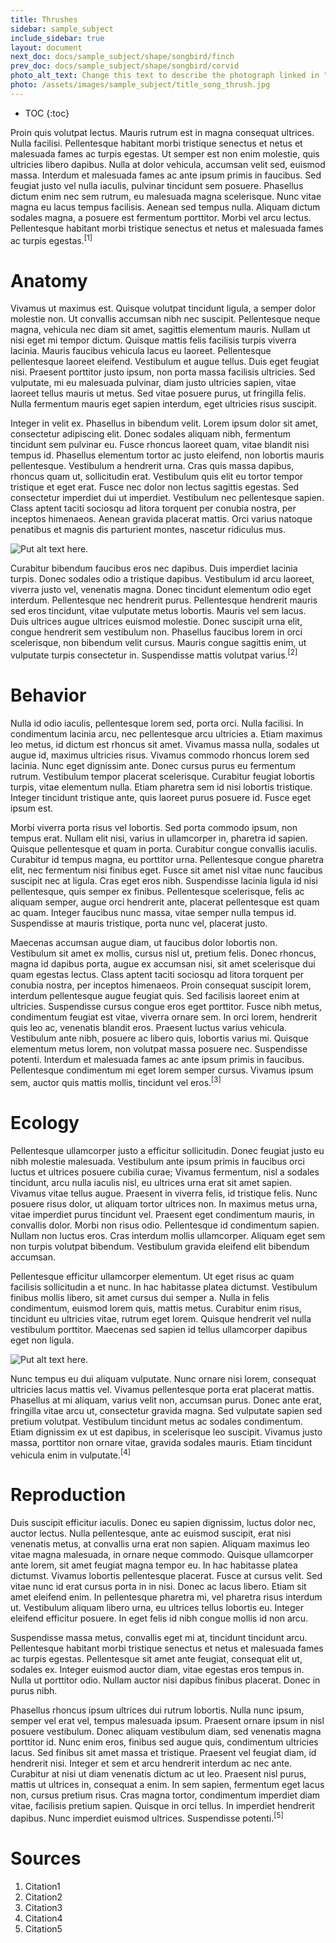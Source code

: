 ```yaml
---
title: Thrushes
sidebar: sample_subject
include_sidebar: true
layout: document
next_doc: docs/sample_subject/shape/songbird/finch
prev_doc: docs/sample_subject/shape/songbird/corvid
photo_alt_text: Change this text to describe the photograph linked in "photo".
photo: /assets/images/sample_subject/title_song_thrush.jpg
---
```


* TOC
{:toc}

Proin quis volutpat lectus. Mauris rutrum est in magna consequat ultrices. Nulla facilisi. Pellentesque habitant morbi tristique senectus et netus et malesuada fames ac turpis egestas. Ut semper est non enim molestie, quis ultricies libero dapibus. Nulla at dolor vehicula, accumsan velit sed, euismod massa. Interdum et malesuada fames ac ante ipsum primis in faucibus. Sed feugiat justo vel nulla iaculis, pulvinar tincidunt sem posuere. Phasellus dictum enim nec sem rutrum, eu malesuada magna scelerisque. Nunc vitae magna eu lacus tempus facilisis. Aenean sed tempus nulla. Aliquam dictum sodales magna, a posuere est fermentum porttitor. Morbi vel arcu lectus. Pellentesque habitant morbi tristique senectus et netus et malesuada fames ac turpis egestas.<sup>[1]</sup>

# Anatomy

 Vivamus ut maximus est. Quisque volutpat tincidunt ligula, a semper dolor molestie non. Ut convallis accumsan nibh nec suscipit. Pellentesque neque magna, vehicula nec diam sit amet, sagittis elementum mauris. Nullam ut nisi eget mi tempor dictum. Quisque mattis felis facilisis turpis viverra lacinia. Mauris faucibus vehicula lacus eu laoreet. Pellentesque pellentesque laoreet eleifend. Vestibulum et augue tellus. Duis eget feugiat nisi. Praesent porttitor justo ipsum, non porta massa facilisis ultricies. Sed vulputate, mi eu malesuada pulvinar, diam justo ultricies sapien, vitae laoreet tellus mauris ut metus. Sed vitae posuere purus, ut fringilla felis. Nulla fermentum mauris eget sapien interdum, eget ultricies risus suscipit.

Integer in velit ex. Phasellus in bibendum velit. Lorem ipsum dolor sit amet, consectetur adipiscing elit. Donec sodales aliquam nibh, fermentum tincidunt sem pulvinar eu. Fusce rhoncus laoreet quam, vitae blandit nisi tempus id. Phasellus elementum tortor ac justo eleifend, non lobortis mauris pellentesque. Vestibulum a hendrerit urna. Cras quis massa dapibus, rhoncus quam ut, sollicitudin erat. Vestibulum quis elit eu tortor tempor tristique et eget erat. Fusce nec dolor non lectus sagittis egestas. Sed consectetur imperdiet dui ut imperdiet. Vestibulum nec pellentesque sapien. Class aptent taciti sociosqu ad litora torquent per conubia nostra, per inceptos himenaeos. Aenean gravida placerat mattis. Orci varius natoque penatibus et magnis dis parturient montes, nascetur ridiculus mus.

![Put alt text here.](/template-information-site/assets/images/sample_subject/thrush1.jpg)

Curabitur bibendum faucibus eros nec dapibus. Duis imperdiet lacinia turpis. Donec sodales odio a tristique dapibus. Vestibulum id arcu laoreet, viverra justo vel, venenatis magna. Donec tincidunt elementum odio eget interdum. Pellentesque nec hendrerit purus. Pellentesque hendrerit mauris sed eros tincidunt, vitae vulputate metus lobortis. Mauris vel sem lacus. Duis ultrices augue ultrices euismod molestie. Donec suscipit urna elit, congue hendrerit sem vestibulum non. Phasellus faucibus lorem in orci scelerisque, non bibendum velit cursus. Mauris congue sagittis enim, ut vulputate turpis consectetur in. Suspendisse mattis volutpat varius.<sup>[2]</sup>

# Behavior

Nulla id odio iaculis, pellentesque lorem sed, porta orci. Nulla facilisi. In condimentum lacinia arcu, nec pellentesque arcu ultricies a. Etiam maximus leo metus, id dictum est rhoncus sit amet. Vivamus massa nulla, sodales ut augue id, maximus ultricies risus. Vivamus commodo rhoncus lorem sed lacinia. Nunc eget dignissim ante. Donec cursus purus eu fermentum rutrum. Vestibulum tempor placerat scelerisque. Curabitur feugiat lobortis turpis, vitae elementum nulla. Etiam pharetra sem id nisi lobortis tristique. Integer tincidunt tristique ante, quis laoreet purus posuere id. Fusce eget ipsum est.

Morbi viverra porta risus vel lobortis. Sed porta commodo ipsum, non tempus erat. Nullam elit nisi, varius in ullamcorper in, pharetra id sapien. Quisque pellentesque et quam in porta. Curabitur congue convallis iaculis. Curabitur id tempus magna, eu porttitor urna. Pellentesque congue pharetra elit, nec fermentum nisi finibus eget. Fusce sit amet nisl vitae nunc faucibus suscipit nec at ligula. Cras eget eros nibh. Suspendisse lacinia ligula id nisi pellentesque, quis semper ex finibus. Pellentesque scelerisque, felis ac aliquam semper, augue orci hendrerit ante, placerat pellentesque est quam ac quam. Integer faucibus nunc massa, vitae semper nulla tempus id. Suspendisse at mauris tristique, porta nunc vel, placerat justo.

Maecenas accumsan augue diam, ut faucibus dolor lobortis non. Vestibulum sit amet ex mollis, cursus nisl ut, pretium felis. Donec rhoncus, magna id dapibus porta, augue ex accumsan nisi, sit amet scelerisque dui quam egestas lectus. Class aptent taciti sociosqu ad litora torquent per conubia nostra, per inceptos himenaeos. Proin consequat suscipit lorem, interdum pellentesque augue feugiat quis. Sed facilisis laoreet enim at ultricies. Suspendisse cursus congue eros eget porttitor. Fusce nibh metus, condimentum feugiat est vitae, viverra ornare sem. In orci lorem, hendrerit quis leo ac, venenatis blandit eros. Praesent luctus varius vehicula. Vestibulum ante nibh, posuere ac libero quis, lobortis varius mi. Quisque elementum metus lorem, non volutpat massa posuere nec. Suspendisse potenti. Interdum et malesuada fames ac ante ipsum primis in faucibus. Pellentesque condimentum mi eget lorem semper cursus. Vivamus ipsum sem, auctor quis mattis mollis, tincidunt vel eros.<sup>[3]</sup>

# Ecology

Pellentesque ullamcorper justo a efficitur sollicitudin. Donec feugiat justo eu nibh molestie malesuada. Vestibulum ante ipsum primis in faucibus orci luctus et ultrices posuere cubilia curae; Vivamus fermentum, nisl a sodales tincidunt, arcu nulla iaculis nisl, eu ultrices urna erat sit amet sapien. Vivamus vitae tellus augue. Praesent in viverra felis, id tristique felis. Nunc posuere risus dolor, ut aliquam tortor ultrices non. In maximus metus urna, vitae imperdiet purus tincidunt vel. Praesent eget condimentum mauris, in convallis dolor. Morbi non risus odio. Pellentesque id condimentum sapien. Nullam non luctus eros. Cras interdum mollis ullamcorper. Aliquam eget sem non turpis volutpat bibendum. Vestibulum gravida eleifend elit bibendum accumsan.

Pellentesque efficitur ullamcorper elementum. Ut eget risus ac quam facilisis sollicitudin a et nunc. In hac habitasse platea dictumst. Vestibulum finibus mollis libero, sit amet cursus dui semper a. Nulla in felis condimentum, euismod lorem quis, mattis metus. Curabitur enim risus, tincidunt eu ultricies vitae, rutrum eget lorem. Quisque hendrerit vel nulla vestibulum porttitor. Maecenas sed sapien id tellus ullamcorper dapibus eget non ligula. 

![Put alt text here.](/template-information-site/assets/images/sample_subject/thrush2.jpg)

Nunc tempus eu dui aliquam vulputate. Nunc ornare nisi lorem, consequat ultricies lacus mattis vel. Vivamus pellentesque porta erat placerat mattis. Phasellus at mi aliquam, varius velit non, accumsan purus. Donec ante erat, fringilla vitae arcu ut, consectetur gravida magna. Sed vulputate sapien sed pretium volutpat. Vestibulum tincidunt metus ac sodales condimentum. Etiam dignissim ex ut est dapibus, in scelerisque leo suscipit. Vivamus justo massa, porttitor non ornare vitae, gravida sodales mauris. Etiam tincidunt vehicula enim in vulputate.<sup>[4]</sup>

# Reproduction

Duis suscipit efficitur iaculis. Donec eu sapien dignissim, luctus dolor nec, auctor lectus. Nulla pellentesque, ante ac euismod suscipit, erat nisi venenatis metus, at convallis urna erat non sapien. Aliquam maximus leo vitae magna malesuada, in ornare neque commodo. Quisque ullamcorper ante lorem, sit amet feugiat magna tempor eu. In hac habitasse platea dictumst. Vivamus lobortis pellentesque placerat. Fusce at cursus velit. Sed vitae nunc id erat cursus porta in in nisi. Donec ac lacus libero. Etiam sit amet eleifend enim. In pellentesque pharetra mi, vel pharetra risus interdum ut. Vestibulum aliquam libero urna, eu ultrices tellus lobortis eu. Integer eleifend efficitur posuere. In eget felis id nibh congue mollis id non arcu.

Suspendisse massa metus, convallis eget mi at, tincidunt tincidunt arcu. Pellentesque habitant morbi tristique senectus et netus et malesuada fames ac turpis egestas. Pellentesque sit amet ante feugiat, consequat elit ut, sodales ex. Integer euismod auctor diam, vitae egestas eros tempus in. Nulla ut porttitor odio. Nullam auctor nisi dapibus finibus placerat. Donec in purus nibh.

Phasellus rhoncus ipsum ultrices dui rutrum lobortis. Nulla nunc ipsum, semper vel erat vel, tempus malesuada ipsum. Praesent ornare ipsum in nisl posuere vestibulum. Donec aliquam vestibulum diam, sed venenatis magna porttitor id. Nunc enim eros, finibus sed augue quis, condimentum ultricies lacus. Sed finibus sit amet massa et tristique. Praesent vel feugiat diam, id hendrerit nisi. Integer et sem et arcu hendrerit interdum ac nec ante. Curabitur at nisi ut diam venenatis dictum ac ut leo. Praesent nisl purus, mattis ut ultrices in, consequat a enim. In sem sapien, fermentum eget lacus non, cursus pretium risus. Cras magna tortor, condimentum imperdiet diam vitae, facilisis pretium sapien. Quisque in orci tellus. In imperdiet hendrerit dapibus. Nunc imperdiet euismod ultrices. Suspendisse potenti.<sup>[5]</sup>

# Sources

1. Citation1
2. Citation2
3. Citation3
4. Citation4
5. Citation5
